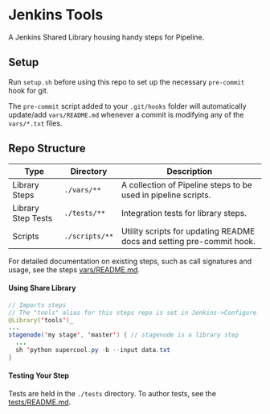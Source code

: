 # Jenkins Tools

A Jenkins Shared Library housing handy steps for Pipeline.

## Setup
Run `setup.sh` before using this repo to set up the necessary `pre-commit` hook for git.

The `pre-commit` script added to your `.git/hooks` folder will automatically update/add `vars/README.md` whenever a commit is modifying any of the `vars/*.txt` files.

## Repo Structure
|Type|Directory|Description|
|-------|----------|----------|
|Library Steps|```./vars/**```|A collection of Pipeline steps to be used in pipeline scripts.|
|Library Step Tests|```./tests/**```|Integration tests for library steps.|
|Scripts|```./scripts/**```|Utility scripts for updating README docs and setting pre-commit hook.|

For detailed documentation on existing steps, such as call signatures and usage, see the steps [vars/README.md](vars/README.md).

#### Using Share Library
```java
// Imports steps
// The "tools" alias for this steps repo is set in Jenkins->Configure
@Library('tools')_
...
stagenode('my stage', 'master') { // stagenode is a library step
  ...
  sh 'python supercool.py -b --input data.txt
}
```

#### Testing Your Step
Tests are held in the `./tests` directory. To author tests, see the [tests/README.md](tests/README.md).
